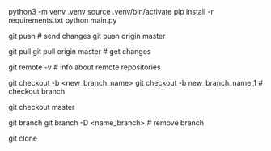 python3 -m venv .venv
source .venv/bin/activate
pip install -r requirements.txt
python main.py


git push <remote> <branch> # send changes
git push origin master

git pull <remote> <branch>
git pull origin master # get changes

git remote -v # info about remote repositories

git checkout -b <new_branch_name>
git checkout -b new_branch_name_1 # checkout branch

git checkout master 

git branch
git branch -D <name_branch> # remove branch
 
git clone 